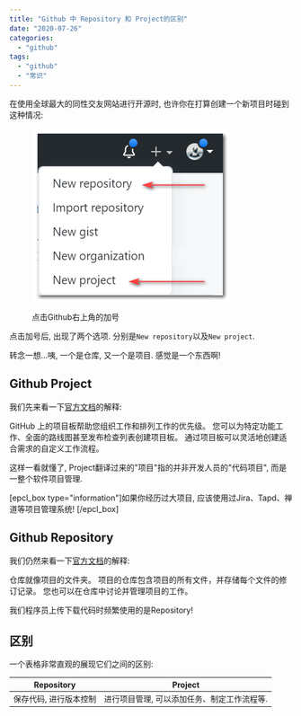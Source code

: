 ```yaml
---
title: "Github 中 Repository 和 Project的区别"
date: "2020-07-26"
categories: 
  - "github"
tags: 
  - "github"
  - "常识"
---
```


在使用全球最大的同性交友网站进行开源时, 也许你在打算创建一个新项目时碰到这种情况:

<figure>

![Github-中-Repository-和-Project的区别-01](images/Github-中-Repository-和-Project的区别-01.png)

<figcaption>

点击Github右上角的加号

</figcaption>

</figure>

点击加号后, 出现了两个选项. 分别是`New repository`以及`New project`.

转念一想...咦, 一个是仓库, 又一个是项目. 感觉是一个东西啊!

## Github Project

我们先来看一下[官方文档](https://docs.github.com/cn/github/managing-your-work-on-github/about-project-boards)的解释:

GitHub 上的项目板帮助您组织工作和排列工作的优先级。 您可以为特定功能工作、全面的路线图甚至发布检查列表创建项目板。 通过项目板可以灵活地创建适合需求的自定义工作流程。

这样一看就懂了, Project翻译过来的"项目"指的并非开发人员的"代码项目", 而是一整个软件项目管理.

\[epcl\_box type="information"\]如果你经历过大项目, 应该使用过Jira、Tapd、禅道等项目管理系统! \[/epcl\_box\]

## Github Repository

我们仍然来看一下[官方文档](https://docs.github.com/cn/github/creating-cloning-and-archiving-repositories/about-repositories)的解释:

仓库就像项目的文件夹。 项目的仓库包含项目的所有文件，并存储每个文件的修订记录。 您也可以在仓库中讨论并管理项目的工作。

我们程序员上传下载代码时频繁使用的是Repository!

## 区别

一个表格非常直观的展现它们之间的区别:

| Repository | Project |
| --- | --- |
| 保存代码, 进行版本控制 | 进行项目管理, 可以添加任务、制定工作流程等. |
